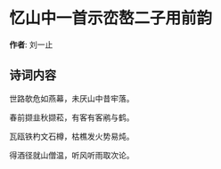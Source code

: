 # 忆山中一首示峦嶅二子用前韵

**作者**: 刘一止

## 诗词内容

世路欹危如燕幕，未厌山中昔牢落。

春前撷韭秋撷菘，有客有客鹇与鹤。

瓦瓯铁杓文石樽，枯樵发火势易炖。

得酒径就山僧温，听风听雨取次论。

